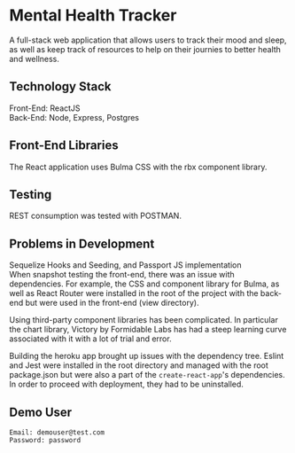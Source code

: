 # Mental Health Tracker

A full-stack web application that allows users to track their mood and sleep, as well as keep track of resources to help on their journies to better health and wellness.

## Technology Stack

Front-End: ReactJS  
Back-End: Node, Express, Postgres

## Front-End Libraries

The React application uses Bulma CSS with the rbx component library.

## Testing

REST consumption was tested with POSTMAN.

## Problems in Development

Sequelize Hooks and Seeding, and Passport JS implementation  
When snapshot testing the front-end, there was an issue with dependencies. For example, the CSS and component library for Bulma, as well as React Router were installed in the root of the project with the back-end but were used in the front-end (view directory).

Using third-party component libraries has been complicated. In particular the chart library, Victory by Formidable Labs has had a steep learning curve associated with it with a lot of trial and error.

Building the heroku app brought up issues with the dependency tree. Eslint and Jest were installed in the root directory and managed with the root package.json but were also a part of the `create-react-app`'s dependencies. In order to proceed with deployment, they had to be uninstalled.

## Demo User

```
Email: demouser@test.com
Password: password
```
